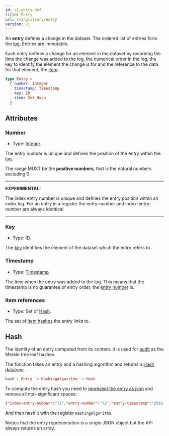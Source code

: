 ```yaml
---
id: v1-entry-def
title: Entry
url: /v1/glossary/entry
version: v1
---
```


An **entry** defines a change in the dataset. The ordered list of entries form
the [log](/v1/glossary/log). Entries are immutable.

Each entry defines a change for an element in the dataset by recording the
time the change was added to the log, the numerical order in the log, the
key to identify the element the change is for and the reference to the data
for that element, the [item](/v1/glossary/item).

```elm
type Entry =
  { number: Integer
  , timestamp: Timestamp
  , key: ID
  , item: Set Hash
  }
```

## Attributes

### Number

* Type: [Integer](/v1/datatypes/integer).

The entry number is unique and defines the position of the entry within the
[log](/v1/glossary/log).

The range MUST be the **positive numbers**, that is the natural numbers
excluding 0.

***
**EXPERIMENTAL:**

The index entry number is unique and defines
the entry position within an index log. For an entry in a
register the entry-number and index-entry-number are always identical.
***

### Key

* Type: [ID](/v1/key-def#id-type).

The [key](/v1/glossary/key) identifies the element of the dataset which the
entry refers to.

### Timestamp

* Type: [Timestamp](/v1/datatypes/timestamp)

The time when the entry was added to the [log](/v1/glossary/log). This means
that the timestamp is no guarantee of entry order, the [entry
number](#entry-number) is.


### Item references

* Type: Set of [Hash](/v1/datatypes/hash).

The set of [item hashes](/v1/glossary/item#hash) the entry links to.

## Hash

The identity of an entry computed from its content. It is used for
[audit](/v1/data-model#audit) as the Merkle tree leaf hashes.

The function takes an entry and a hashing algorithm and returns a [Hash
datatype](/v1/datatypes/hash).

```elm
hash : Entry -> HashingAlgorithm -> Hash
```

To compute the entry hash you need to [represent the entry as
json](/v1/rest-api/entries) and remove all non-significant spaces:

```json
{"index-entry-number":"72","entry-number":"72","entry-timestamp":"2016-04-05T13:23:05Z","key": "GH","item-hash":["sha-256:dc1d12943ea264de937468b254286e5ebd8acd316e21bf667076ebdb8c111bd1"]}
```

And then hash it with the register `HashingAlgorithm`.

Notice that the entry representation is a single JSON object but the API
always returns an array.
